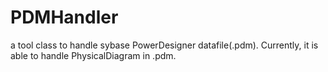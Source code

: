# PDMHandler
a tool class to handle sybase PowerDesigner datafile(.pdm). Currently, it is able to handle PhysicalDiagram in .pdm.
